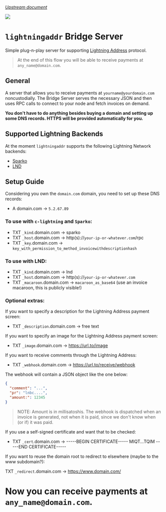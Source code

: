 *[Upstream document](https://lightningaddr.fiatjaf.com/)*

![](https://i.imgur.com/uwHlWPC.png)

# `lightningaddr` Bridge Server

Simple plug-n-play server for supporting [Lightning Address](https://lightningaddress.com) protocol.

> At the end of this flow you will be able to receive payments at `any_name@domain.com`.

## General

A server that allows you to receive payments at `yourname@yourdomain.com` noncustodially. The Bridge Server serves the necessary JSON and then uses RPC calls to connect to your node and fetch invoices on demand.

**You don't have to do anything besides buying a domain and setting up some DNS records. HTTPS will be provided automatically for you.**

## Supported Lightning Backends

At the moment `lightningaddr` supports the following Lightning Network backends:

* [Sparko](https://github.com/fiatjaf/sparko)
* [LND](https://github.com/lightningnetwork/lnd)

## Setup Guide

Considering you own the `domain.com` domain, you need to set up these DNS records:

* A domain.com -> `5.2.67.89`

### To use with `c-lightning` and `Sparko`:

* TXT `_kind`.domain.com -> sparko
* TXT `_host`.domain.com -> http(s)://`your-ip-or-whatever.com`/rpc
* TXT `_key`.domain.com -> `key_with_permission_to_method_invoicewithdescriptionhash`

### To use with LND:

* TXT `_kind`.domain.com -> lnd
* TXT `_host`.domain.com -> http(s)://`your-ip-or-whatever.com`
* TXT `_macaroon`.domain.com -> `macaroon_as_base64` (use an invoice macaroon, this is publicly visible!)

### Optional extras:

If you want to specify a description for the Lightning Address payment screen:

* TXT `_description`.domain.com -> free text

If you want to specify an image for the Lightning Address payment screen:

* TXT `_image`.domain.com -> https://url.to/image

If you want to receive comments through the Lightning Address:

* TXT `_webhook`.domain.com -> https://url.to/receive/webhook

The webhook will contain a JSON object like the one below:

```json
{
  "comment": "...",
  "pr": "lnbc....",
  "amount:": 12345
}
```

> NOTE: Amount is in millisatoshis. The webhook is dispatched when an invoice is generated, not when it is paid, since we don't know when (or if) it was paid.

If you use a self-signed certificate and want that to be checked:

* TXT `_cert`.domain.com -> -----BEGIN CERTIFICATE----- MIQT...TQIM -----END CERTIFICATE-----

If you want to reuse the domain root to redirect to elsewhere (maybe to the www subdomain?):

TXT `_redirect`.domain.com -> https://www.domain.com/

# Now you can receive payments at `any_name@domain.com`.
